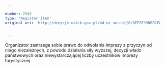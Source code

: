 ```yaml
---

number: 2549
type: 'Register item'
original_uri: 'http://decyzje.uokik.gov.pl/nd_wz_um.nsf/0/3FF2E99DB0CE802EC12579120034FD44?OpenDocument'


---
```


Organizator zastrzega sobie prawo do odwołania imprezy z przyczyn od niego niezależnych, z powodu działania siły wyższej, decyzji władz państwowych oraz niewystarczającej liczby uczestników imprezy turystycznej
